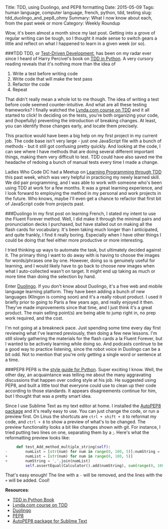 Title: TDD, using Duolingo, and PEP8 formatting
Date: 2015-05-09
Tags: human language, computer language, french, python, tdd, testing
slug: tdd_duolingo_and_pep8_ohmy
Summary: What I now know about each, from the past week or more
Category: Weekly Roundup

Wow, it's been almost a month since my last post. Getting into a grove of regular writing can be tough, so I thought it made sense to switch gears a little and reflect on what I happened to learn in a given week (or so).

###TDD
TDD, or [Test-Driven Development](http://en.wikipedia.org/wiki/Test-driven_development), has been on my radar ever since I heard of Harry Percivel's book on [TDD in Python](http://www.obeythetestinggoat.com/). A very cursory reading reveals that it's nothing more than the idea of

1. Write a test before writing code
2. Write code that will make the test pass
3. Refactor the code
4. Repeat

That didn't really mean a whole lot to me though. The idea of writing a test before code seemed counter-intuitive. And what are all these testing frameworks? I finally watched the [Lynda.com course on TDD](http://www.lynda.com/Developer-Programming-Foundations-tutorials/Foundations-Programming-Test-Driven-Development/124398-2.html) and it all started to click! In deciding on the tests, you're both organizing your code, and (hopefully) preventing the introduction of breaking changes. At least, you can identify those changes early, and locate them precisely.

This practice would have been a big help on my first project in my current job. The code base isn't very large - just one JavaScript file with a bunch of methods - but it still got confusing pretty quickly. And looking at the code, I can see where I have methods that are doing several different important things, making them very difficult to test. TDD could have also saved me the headache of redoing a bunch of manual tests every time I made a change.

Ladies Who Code DC had a Meetup on [Learning Programming through TDD](http://www.meetup.com/Ladies-Who-Code-Washington-DC/events/195560302/) this past week, which was very helpful in practicing my newly learned skill. We did pair programming, and I was able to work with someone who's been using TDD at work for a few months. It was a great learning experience, and I look forward to employing the method in my personal and work projects in the future. Who knows, maybe I'll even get a chance to refactor that first bit of JavaScript code from projects past.

###Duolingo
In my first post on learning French, I stated my intent to use the Fluent Forever method. Well, I did make it through the minimal pairs and pronunciation decks I purchased, but have stalled out on making all the flash cards for vocabulary. It's been taking much longer than I anticipated, and quite frankly, I find it really boring. Especially when I have other things I could be doing that feel either more productive or more interesting.

I tried thinking up ways to automate the task, but ultimately decided against it. The primary thing I want to do away with is having to choose the images for words/phrases one by one. However, doing so is genuinely useful for learning, and I would likely have to go back to choose new images when what I auto-collected wasn't on target. It might end up taking as much or more time than doing the selection by hand.

Enter [Duolingo](https://www.duolingo.com/). If you don't know about Duolingo, it's a free web and mobile language learning platform. They have been adding a bunch of new languages (Klingon is coming soon) and it's a really robust product. I used it briefly prior to going to Paris a few years ago, and really enjoyed it then. They've made improvements since that time, and I just think it's a great product. The main selling point(s) are being able to jump right in, no prep work required, and the cost.

I'm not going at a breakneck pace. Just spending some time every day first reviewing what I've learned previously, then doing a few new lessons. I'm still slowly gathering the materials for the flash cards a la Fluent Forever, but I wanted to be actively learning while doing so. And podcasts continue to be a good way to practice listening, since the robot voice in Duolingo can be a bit odd. Not to mention that you're only getting a single word or sentence at a time.


###PEP8
PEP8 is the [style guide for Python](https://www.python.org/dev/peps/pep-0008/). Super exciting I know. Well, the other day, an acquaintance was telling me about the many aggravating discussions that happen over coding style at his job. He suggested using PEP8, and built a little tool that everyone could use to clean up their code according to those standards. It appears disagreements continue for him, but I thought that was a pretty smart idea.

Since I use Sublime Text as my text editor at home. I installed the [AutoPEP8 package](https://github.com/wistful/SublimeAutoPEP8) and it's really easy to use. You can just change the code, or run a preview first. On Linus the shortcuts are `ctrl + shift + 8` to reformat my code, and `ctrl + 8` to show a preview of what's to be changed. The preview functionality looks a bit like changes shown with git. For instance, I tried putting two lines on one, separating them by a ;. Here's what the reformatting preview looks like:

```python
     def test_Add_method_multiple_string(self):
-        numList = [str(num) for num in range(0, 100, 5)];numString = ','.join(numList)
+        numList = [str(num) for num in range(0, 100, 5)]
+        numString = ','.join(numList)
         self.assertEqual(Calculator().add(numString), sum(range(0, 100, 5)))
```

That's easy enough! The line with a `-` will be removed, and the lines with the `+` will be added. Cool!

**Resources**:

- [TDD in Python Book](http://www.obeythetestinggoat.com/)
- [Lynda.com course on TDD](http://www.lynda.com/Developer-Programming-Foundations-tutorials/Foundations-Programming-Test-Driven-Development/124398-2.html)
- [Duolingo](https://www.duolingo.com/)
- [PEP8](https://www.python.org/dev/peps/pep-0008/)
- [AutoPEP8 package for Sublime Text](https://github.com/wistful/SublimeAutoPEP8)
